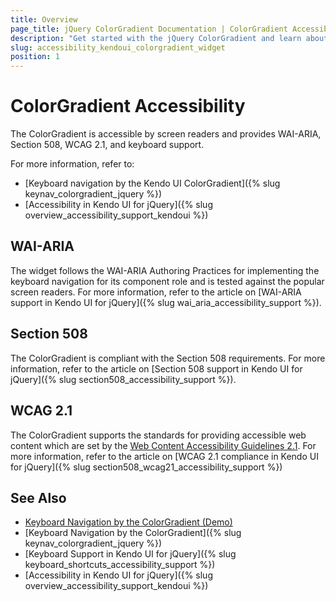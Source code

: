```yaml
---
title: Overview
page_title: jQuery ColorGradient Documentation | ColorGradient Accessibility
description: "Get started with the jQuery ColorGradient and learn about its accessibility support for WAI-ARIA, Section 508, and WCAG 2.1."
slug: accessibility_kendoui_colorgradient_widget
position: 1
---
```


# ColorGradient Accessibility

The ColorGradient is accessible by screen readers and provides WAI-ARIA, Section 508, WCAG 2.1, and keyboard support.

For more information, refer to:

* [Keyboard navigation by the Kendo UI ColorGradient]({% slug keynav_colorgradient_jquery %})
* [Accessibility in Kendo UI for jQuery]({% slug overview_accessibility_support_kendoui %})

## WAI-ARIA

The widget follows the WAI-ARIA Authoring Practices for implementing the keyboard navigation for its component role and is tested against the popular screen readers. For more information, refer to the article on [WAI-ARIA support in Kendo UI for jQuery]({% slug wai_aria_accessibility_support %}).

## Section 508

The ColorGradient is compliant with the Section 508 requirements. For more information, refer to the article on [Section 508 support in Kendo UI for jQuery]({% slug section508_accessibility_support %}).

## WCAG 2.1

The ColorGradient supports the standards for providing accessible web content which are set by the [Web Content Accessibility Guidelines 2.1](https://www.w3.org/TR/WCAG/). For more information, refer to the article on [WCAG 2.1 compliance in Kendo UI for jQuery]({% slug section508_wcag21_accessibility_support %})

## See Also

* [Keyboard Navigation by the ColorGradient (Demo)](https://demos.telerik.com/kendo-ui/colorgradient/keyboard-navigation)
* [Keyboard Navigation by the ColorGradient]({% slug keynav_colorgradient_jquery %})
* [Keyboard Support in Kendo UI for jQuery]({% slug keyboard_shortcuts_accessibility_support %})
* [Accessibility in Kendo UI for jQuery]({% slug overview_accessibility_support_kendoui %})
